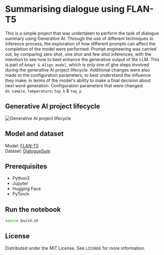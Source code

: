 # Summarising dialogue using FLAN-T5

This is a simple project that was undertaken to perform the task of dialogue summary using Generative AI. Through the
use of different techniques to inference process, the exploration of how different prompts can affect the completion of
the model were performed. Prompt engineering was carried out, by comparing zero shot, one shot and few shot inferences,
with the intention to see how to best enhance the generative output of the LLM. This is part of `Adapt & Align model`,
which is only one  of ghe steps involved during the generative AI project lifecycle. Additional changes were also made
to the configuration parameters, to best understand the influence they make, in terms of the model's ability to make a
final decision about next word generation. Configuration parameters that were changed: `do_sample`, `temperature`, `top_k`
& `top_p`


## Generative AI project lifecycle

![Generative AI project lifecycle](../summarise-dialogue-flan-t5/img/generative-ai-project-lifecycle.png)


## Model and dataset

Model: [FLAN-T5](https://huggingface.co/docs/transformers/model_doc/flan-t5) <br>
Dataset: [DialogueSum](https://huggingface.co/datasets/knkarthick/dialogsum)


## Prerequisites

- Python3
- Jupyter
- Hugging Face
- PyTorch


## Run the notebook

```bash
source build.sh
```


## License

Distributed under the MIT License. See `LICENSE` for more information.
